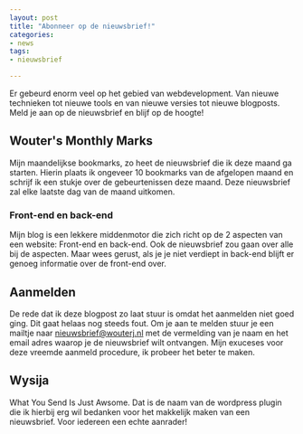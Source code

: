 ```yaml
---
layout: post
title: "Abonneer op de nieuwsbrief!"
categories:
- news
tags:
- nieuwsbrief

---
```

Er gebeurd enorm veel op het gebied van webdevelopment. Van nieuwe technieken
tot nieuwe tools en van nieuwe versies tot nieuwe blogposts. Meld je aan op de
nieuwsbrief en blijf op de hoogte!

## Wouter's Monthly Marks

Mijn maandelijkse bookmarks, zo heet de nieuwsbrief die ik deze maand ga
starten. Hierin plaats ik ongeveer 10 bookmarks van de afgelopen maand en
schrijf ik een stukje over de gebeurtenissen deze maand. Deze nieuwsbrief zal
elke laatste dag van de maand uitkomen.

### Front-end en back-end

Mijn blog is een lekkere middenmotor die zich richt op de 2 aspecten van een
website: Front-end en back-end. Ook de nieuwsbrief zou gaan over alle bij de
aspecten. Maar wees gerust, als je je niet verdiept in back-end blijft er
genoeg informatie over de front-end over.

## Aanmelden

De rede dat ik deze blogpost zo laat stuur is omdat het aanmelden niet goed
ging. Dit gaat helaas nog steeds fout. Om je aan te melden stuur je een mailtje
naar nieuwsbrief@wouterj.nl met de vermelding van je naam en het email adres
waarop je de nieuwsbrief wilt ontvangen. Mijn exuceses voor deze vreemde
aanmeld procedure, ik probeer het beter te maken.

## Wysija

What You Send Is Just Awsome. Dat is de naam van de wordpress plugin die ik
hierbij erg wil bedanken voor het makkelijk maken van een nieuwsbrief. Voor
iedereen een echte aanrader!
